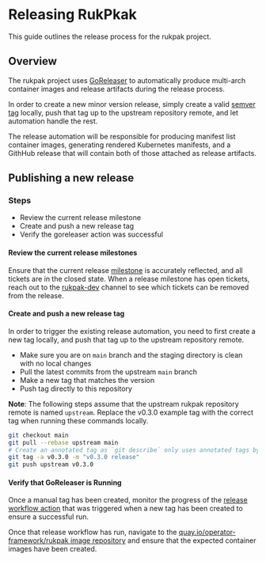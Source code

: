# Releasing RukPkak

This guide outlines the release process for the rukpak project.

## Overview

The rukpak project uses [GoReleaser](https://goreleaser.com/) to automatically produce multi-arch container images and release artifacts during the release process.

In order to create a new minor version release, simply create a valid [semver tag][semver] locally, push that tag up to the upstream repository remote, and let automation handle the rest.

The release automation will be responsible for producing manifest list container images, generating rendered Kubernetes manifests, and a GithHub release that will contain both of those attached as release artifacts.

## Publishing a new release

### Steps

- Review the current release milestone
- Create and push a new release tag
- Verify the goreleaser action was successful

#### Review the current release milestones

Ensure that the current release [milestone][milestone] is accurately reflected, and all tickets are in the closed state. When a release milestone has open tickets, reach out to the [rukpak-dev][slack] channel to see which tickets can be removed from the release.

#### Create and push a new release tag

In order to trigger the existing release automation, you need to first create a new tag locally, and push that tag up to the upstream repository remote.

- Make sure you are on `main` branch and the staging directory is clean with no local changes
- Pull the latest commits from the upstream `main` branch
- Make a new tag that matches the version
- Push tag directly to this repository

**Note**: The following steps assume that the upstream rukpak repository remote is named `upstream`. Replace the v0.3.0 example tag with the correct tag when running these commands locally.

```bash
git checkout main
git pull --rebase upstream main
# Create an annotated tag as `git describe` only uses annotated tags by default.
git tag -a v0.3.0 -m "v0.3.0 release"
git push upstream v0.3.0
```

#### Verify that GoReleaser is Running

Once a manual tag has been created, monitor the progress of the [release workflow action][workflow] that was triggered when a new tag has been created to ensure a successful run.

Once that release workflow has run, navigate to the [quay.io/operator-framework/rukpak image repository][image] and ensure that the expected container images have been created.

[milestone]: <https://github.com/operator-framework/rukpak/milestones>
[release]: <https://github.com/operator-framework/rukpak/releases>
[slack]: <https://kubernetes.slack.com/archives/C038B7MF75M>
[workflow]: <https://github.com/operator-framework/rukpak/actions/workflows/release.yaml>
[image]: <https://quay.io/repository/operator-framework/rukpak?tab=tags>
[semver]: <https://semver.org/>
